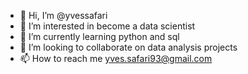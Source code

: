 - 👋 Hi, I’m @yvessafari
- 👀 I’m interested in become a data scientist 
- 🌱 I’m currently learning python and sql
- 💞️ I’m looking to collaborate on data analysis projects
- 📫 How to reach me yves.safari93@gmail.com

<!---
yvessafari/yvessafari is a ✨ special ✨ repository because its `README.md` (this file) appears on your GitHub profile.
You can click the Preview link to take a look at your changes.
--->

